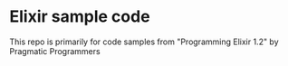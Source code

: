 # Elixir sample code

This repo is primarily for code samples from "Programming Elixir 1.2" by Pragmatic Programmers
